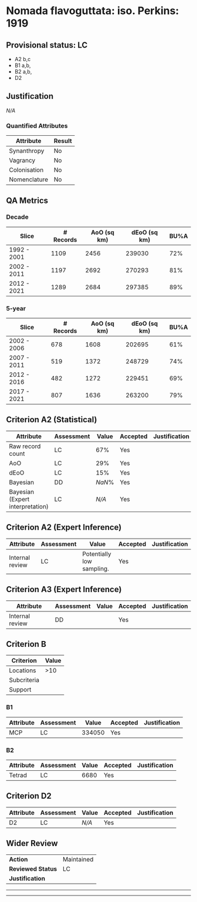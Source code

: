 # Nomada flavoguttata: iso. Perkins: 1919
## Provisional status: LC
- A2 b,c
- B1 a,b, 
- B2 a,b, 
- D2

## Justification
*N/A*
### Quantified Attributes
|Attribute|Result|
|---|---|
|Synanthropy|No|
|Vagrancy|No|
|Colonisation|No|
|Nomenclature|No|
## QA Metrics
### Decade
| Slice | # Records | AoO (sq km) | dEoO (sq km) |BU%A |
|---|---|---|---|---|
|1992 - 2001|1109|2456|239030|72%|
|2002 - 2011|1197|2692|270293|81%|
|2012 - 2021|1289|2684|297385|89%|
### 5-year
| Slice | # Records | AoO (sq km) | dEoO (sq km) |BU%A |
|---|---|---|---|---|
|2002 - 2006|678|1608|202695|61%|
|2007 - 2011|519|1372|248729|74%|
|2012 - 2016|482|1272|229451|69%|
|2017 - 2021|807|1636|263200|79%|
## Criterion A2 (Statistical)
|Attribute|Assessment|Value|Accepted|Justification
|---|---|---|---|---|
|Raw record count|LC|67%|Yes||
|AoO|LC|29%|Yes||
|dEoO|LC|15%|Yes||
|Bayesian|DD|*NaN*%|Yes||
|Bayesian (Expert interpretation)|LC|*N/A*|Yes||
## Criterion A2 (Expert Inference)
|Attribute|Assessment|Value|Accepted|Justification
|---|---|---|---|---|
|Internal review|LC|Potentially low sampling.|Yes||
## Criterion A3 (Expert Inference)
|Attribute|Assessment|Value|Accepted|Justification
|---|---|---|---|---|
|Internal review|DD||Yes||
## Criterion B
|Criterion| Value|
|---|---|
|Locations|>10|
|Subcriteria||
|Support||
### B1
|Attribute|Assessment|Value|Accepted|Justification
|---|---|---|---|---|
|MCP|LC|334050|Yes||
### B2
|Attribute|Assessment|Value|Accepted|Justification
|---|---|---|---|---|
|Tetrad|LC|6680|Yes||
## Criterion D2
|Attribute|Assessment|Value|Accepted|Justification
|---|---|---|---|---|
|D2|LC|*N/A*|Yes||
## Wider Review
|  |  |
|---|---|
|**Action**|Maintained|
|**Reviewed Status**|LC|
|**Justification**||
---
 ---
 <br><br>
 
